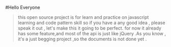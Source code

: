#Hello Everyone

> this open source project is for learn and practice on javascript learning and code pattern skill
so if you have a any good idea , please speak it out , let's make this it going to be perfect.
for now it already has some feature,and most of the api is just like jQuery .As you know , it's a just begging project
,so the documents is not done yet .